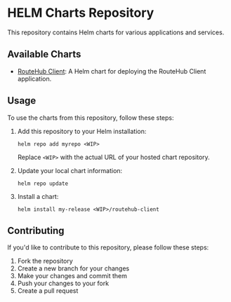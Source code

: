 # HELM Charts Repository

This repository contains Helm charts for various applications and services.

## Available Charts

- [RouteHub Client](./routehub-client/README.md): A Helm chart for deploying the RouteHub Client application.

## Usage

To use the charts from this repository, follow these steps:

1. Add this repository to your Helm installation:
   ```
   helm repo add myrepo <WIP>
   ```
   Replace `<WIP>` with the actual URL of your hosted chart repository.

2. Update your local chart information:
   ```
   helm repo update
   ```

3. Install a chart:
   ```
   helm install my-release <WIP>/routehub-client
   ```

## Contributing

If you'd like to contribute to this repository, please follow these steps:

1. Fork the repository
2. Create a new branch for your changes
3. Make your changes and commit them
4. Push your changes to your fork
5. Create a pull request